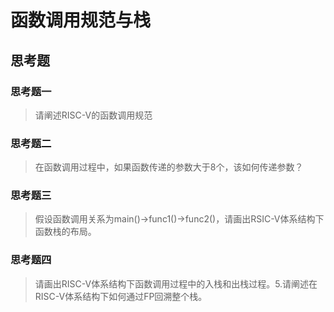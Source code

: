 # 函数调用规范与栈

## 思考题

### 思考题一

>请阐述RISC-V的函数调用规范

### 思考题二

>在函数调用过程中，如果函数传递的参数大于8个，该如何传递参数？

### 思考题三

>假设函数调用关系为main()→func1()→func2()，请画出RSIC-V体系结构下函数栈的布局。

### 思考题四

>请画出RISC-V体系结构下函数调用过程中的入栈和出栈过程。5.请阐述在RISC-V体系结构下如何通过FP回溯整个栈。